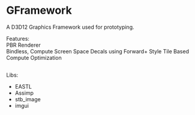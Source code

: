 # GFramework
A D3D12 Graphics Framework used for prototyping.  
  
Features:  
PBR Renderer  
Bindless, Compute Screen Space Decals using Forward+ Style Tile Based Compute Optimization
  
## 
Libs:
- EASTL
- Assimp
- stb_image
- imgui

